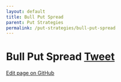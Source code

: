 ```yaml
---
layout: default
title: Bull Put Spread
parent: Put Strategies
permalink: /put-strategies/bull-put-spread
---
```

# Bull Put Spread <a href="https://twitter.com/share?ref_src=twsrc%5Etfw" class="twitter-share-button" data-text="Quick reference guide for Bull Put Spread Option Strategy #optionstrategy via #optionnotes" data-url="http://optionnotes.com/put-strategies/bull-put-spread" data-related="" data-show-count="false">Tweet</a><script async src="https://platform.twitter.com/widgets.js" charset="utf-8"></script>

<a href="https://github.com/navdeepsekhon/options/blob/master/put-strategies/bull-put-spread.md">Edit page on GitHub</a>